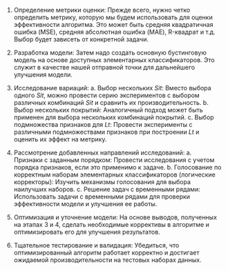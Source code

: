 1. Определение метрики оценки: Прежде всего, нужно четко определить метрику, которую мы будем использовать для оценки эффективности алгоритма. Это может быть средняя квадратичная ошибка (MSE), средняя абсолютная ошибка (MAE), R-квадрат и т.д. Выбор будет зависеть от конкретной задачи.

2. Разработка модели: Затем надо создать основную бустинговую модель на основе доступных элементарных классификаторов. Это служит в качестве нашей отправной точки для дальнейшего улучшения модели.

3. Исследование вариаций:
    a. Выбор нескольких $S{i{t}}$: Вместо выбора одного $S{i{t}}$, можно провести серию экспериментов с выбором различных комбинаций $S{i{t}}$ и сравнить их производительность.
    b. Выбор нескольких покрытий: Аналогичный подход может быть применен для выбора нескольких комбинаций покрытий.
    c. Выбор подмножества признаков для $L{t}$: Провести эксперименты с различными подмножествами признаков при построении $L{t}$ и оценить их эффект на метрику.

4. Рассмотрение добавленных направлений исследований:
    a. Признаки с заданным порядком: Провести исследования с учетом порядка признаков, если это применимо к задаче.
    b. Голосование по корректным наборам элементарных классификаторов (логические корректоры): Изучить механизмы голосования для выбора наилучших наборов.
    c. Решение задач с временными рядами: Использовать задачи с временными рядами для проверки эффективности модели и улучшения ее работы.

5. Оптимизация и уточнение модели: На основе выводов, полученных на этапах 3 и 4, сделать необходимые коррективы в алгоритме и оптимизировать его для улучшения результатов.

6. Тщательное тестирование и валидация: Убедиться, что оптимизированный алгоритм работает корректно и достигает ожидаемой производительности на тестовых наборах данных.